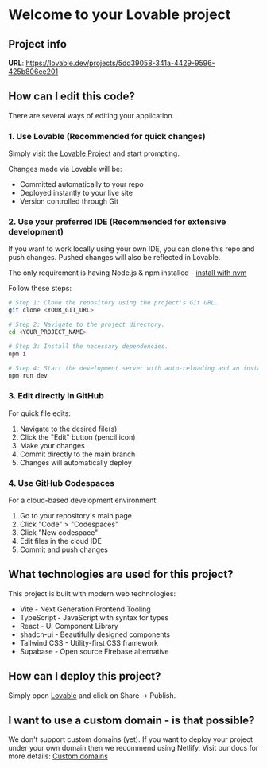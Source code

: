 # Welcome to your Lovable project

## Project info

**URL**: https://lovable.dev/projects/5dd39058-341a-4429-9596-425b806ee201

## How can I edit this code?

There are several ways of editing your application.

### 1. Use Lovable (Recommended for quick changes)

Simply visit the [Lovable Project](https://lovable.dev/projects/5dd39058-341a-4429-9596-425b806ee201) and start prompting.

Changes made via Lovable will be:
- Committed automatically to your repo
- Deployed instantly to your live site
- Version controlled through Git

### 2. Use your preferred IDE (Recommended for extensive development)

If you want to work locally using your own IDE, you can clone this repo and push changes. Pushed changes will also be reflected in Lovable.

The only requirement is having Node.js & npm installed - [install with nvm](https://github.com/nvm-sh/nvm#installing-and-updating)

Follow these steps:

```sh
# Step 1: Clone the repository using the project's Git URL.
git clone <YOUR_GIT_URL>

# Step 2: Navigate to the project directory.
cd <YOUR_PROJECT_NAME>

# Step 3: Install the necessary dependencies.
npm i

# Step 4: Start the development server with auto-reloading and an instant preview.
npm run dev
```

### 3. Edit directly in GitHub

For quick file edits:
1. Navigate to the desired file(s)
2. Click the "Edit" button (pencil icon)
3. Make your changes
4. Commit directly to the main branch
5. Changes will automatically deploy

### 4. Use GitHub Codespaces

For a cloud-based development environment:
1. Go to your repository's main page
2. Click "Code" > "Codespaces"
3. Click "New codespace"
4. Edit files in the cloud IDE
5. Commit and push changes

## What technologies are used for this project?

This project is built with modern web technologies:

- Vite - Next Generation Frontend Tooling
- TypeScript - JavaScript with syntax for types
- React - UI Component Library
- shadcn-ui - Beautifully designed components
- Tailwind CSS - Utility-first CSS framework
- Supabase - Open source Firebase alternative

## How can I deploy this project?

Simply open [Lovable](https://lovable.dev/projects/5dd39058-341a-4429-9596-425b806ee201) and click on Share -> Publish.

## I want to use a custom domain - is that possible?

We don't support custom domains (yet). If you want to deploy your project under your own domain then we recommend using Netlify. Visit our docs for more details: [Custom domains](https://docs.lovable.dev/tips-tricks/custom-domain/)